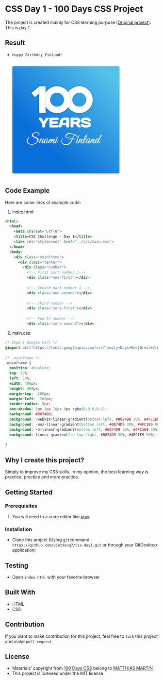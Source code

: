 # CSS Day 1 - 100 Days CSS Project
The project is created mainly for CSS learning purpose ([Original project](https://100dayscss.com/)). This is day 1.

## Result
* `Happy Birthday Finland!`

![Result Day1](https://github.com/vietdang7/css-day1/blob/master/img/day1_result.png "Result Day 1")

## Code Example
Here are some lines of example code:
1. index.html:
```html
<html>
  <head>
    <meta charset="utf-8">
    <title>CSS Challenge - Day 1</title>
    <link rel="stylesheet" href="../css/main.css">
  </head>
  <body>
    <div class="mainframe">
      <div class="center">
        <div class="number">
          <!-- First part number 1-->
          <div class="one-first"></div>

          <!-- Second part number 1 -->
          <div class="one-second"></div>

          <!-- Third number -->
          <div class="zero-first"></div>

          <!-- Fourth number -->
          <div class="zero-second"></div>


```

2. main.css:
```css
/* Import Google Font */
@import url('https://fonts.googleapis.com/css?family=Days+One|Great+Vibes');

/* .mainframe */
.mainframe {
  position: absolute;
  top: 50%;
  left: 50%;
  width: 400px;
  height: 400px;
  margin-top: -200px;
  margin-left: -200px;
  border-radius: 5px;
  box-shadow: 1px 2px 10px 0px rgba(0,0,0,0.3);
  background: #0074D9;
  background: -webkit-linear-gradient(bottom left, #0074D9 30%, #4FC1E9 90%);
  background: -moz-linear-gradient(bottom left, #0074D9 30%, #4FC1E9 90%);
  background: -o-linear-gradient(bottom left, #0074D9 30%, #4FC1E9 90%);
  background: linear-gradient(to top right, #0074D9 30%, #4FC1E9 90%);

}
```


## Why I create this project?
Simply to improve my CSS skills. In my opinion, the best learning way is practice, practice and more practice.


## Getting Started
### Prerequisites
1. You will need to a code editor like [`Atom`](https://atom.io/)


### Installation
* Clone this project (Using `git`command: `https://github.com/vietdang7/css-day1.git` or through your GitDesktop application)


## Testing
* Open `index.html` with your favorite browser


## Built With
- HTML
- CSS

## Contribution
If you want to make contribution for this project, feel free to `fork` this project and make `pull request`

## License
- Materials' copyright from [100 Days CSS](https://100dayscss.com/) belong to [MATTHIAS MARTIN](http://matzemachtdesign.de/)
- This project is licensed under the MIT license
